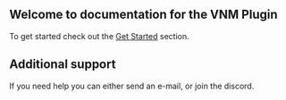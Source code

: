 ## Welcome to documentation for the VNM Plugin

To get started check out the [Get Started](/get-started) section.

## Additional support

If you need help you can either send an e-mail, or join the discord.
